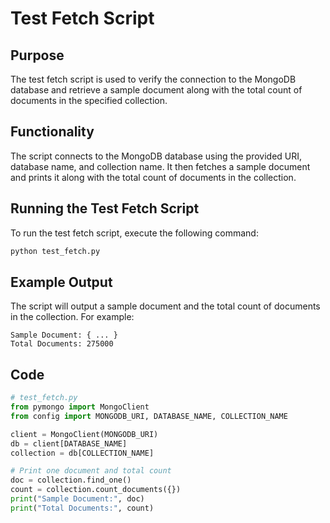 # Test Fetch Script

## Purpose
The test fetch script is used to verify the connection to the MongoDB database and retrieve a sample document along with the total count of documents in the specified collection.

## Functionality
The script connects to the MongoDB database using the provided URI, database name, and collection name. It then fetches a sample document and prints it along with the total count of documents in the collection.

## Running the Test Fetch Script
To run the test fetch script, execute the following command:
```bash
python test_fetch.py
```

## Example Output
The script will output a sample document and the total count of documents in the collection. For example:
```
Sample Document: { ... }
Total Documents: 275000
```

## Code
```python
# test_fetch.py
from pymongo import MongoClient
from config import MONGODB_URI, DATABASE_NAME, COLLECTION_NAME

client = MongoClient(MONGODB_URI)
db = client[DATABASE_NAME]
collection = db[COLLECTION_NAME]

# Print one document and total count
doc = collection.find_one()
count = collection.count_documents({})
print("Sample Document:", doc)
print("Total Documents:", count)
```
